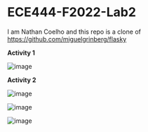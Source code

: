 # ECE444-F2022-Lab2

I am Nathan Coelho and this repo is a clone of https://github.com/miguelgrinberg/flasky 

**Activity 1**

![image](https://user-images.githubusercontent.com/53286365/191830419-619ab0a9-941e-45a3-84e3-e080d642c059.png)


**Activity 2**

![image](https://user-images.githubusercontent.com/53286365/191830523-fa0b3aed-ed0f-40a2-a5b1-709a79d50bfe.png)

![image](https://user-images.githubusercontent.com/53286365/191830648-a2e17812-0cf6-4993-ae26-32cb2838e4ec.png)

![image](https://user-images.githubusercontent.com/53286365/191831074-660ecb56-58ed-4ed4-a7e7-87ae05b3e5be.png)
